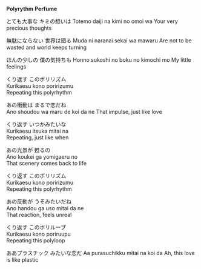 **Polyrythm**
**Perfume**

とても大事な キミの想いは
Totemo daiji na kimi no omoi wa
Your very precious thoughts

無駄にならない 世界は廻る
Muda ni naranai sekai wa mawaru
Are not to be wasted and world keeps turning

ほんの少しの 僕の気持ちも
Honno sukoshi no boku no kimochi mo
My little feelings


 
くり返す このポリリズム      
Kurikaesu kono poririzumu       
Repeating this polyrhythm      

あの衝動は まるで恋だね      
Ano shoudou wa maru de koi da ne
That impulse, just like love   

くり返す いつかみたいな      
Kurikaesu itsuka mitai na       
Repeating, just like when      

あの光景が 甦るの            
Ano koukei ga yomigaeru no      
That scenery comes back to life

くり返す このポリリズム      
Kurikaesu kono poririzumu       
Repeating this polyrhythm      

あの反動が うそみたいだね    
Ano handou ga uso mitai da ne   
That reaction, feels unreal    

くり返す このポリループ      
Kurikaesu kono poriruupu        
Repeating this polyloop        

ああプラスチック みたいな恋だ
Aa purasuchikku mitai na koi da 
Ah, this love is like plastic  
